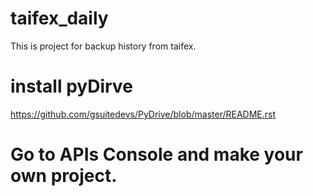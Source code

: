 # taifex_daily
This is project for backup history from taifex.

# install pyDirve
https://github.com/gsuitedevs/PyDrive/blob/master/README.rst

# Go to APIs Console and make your own project.
